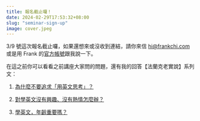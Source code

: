 ```yaml
---
title: 報名截止囉！
date: 2024-02-29T17:53:32+08:00
slug: "seminar-sign-up"
image: cover.jpeg
---
```


3/9 號這次報名截止囉，如果還想來或沒收到連結，請你來信 hi@frankchi.com 或是用 Frank 的[官方帳號](https://lin.ee/0vIw5Wd)跟我說一下。

<!-- ---
title: 報名截止囉！
date: 2024-02-29T17:53:32+08:00
slug: "seminar-sign-up"
image: cover.jpeg
---

這樣報名就成功了。講座前幾天 Frank 會把講座連結傳給你。再幫我收一下信喔。

如果沒收到，可以來信 hi@frankchi.com 或是用 Frank 的[官方帳號](https://lin.ee/0vIw5Wd)跟我說一下。（應該會收到啦）

期待見到你！ -->

在這之前你可以看看之前講座大家問的問題，還有我的回答【法蘭克老實說】系列文：
1. [為什麼不要追求「用英文思考」？](/p/think-in-english/)

2. [對學英文沒有興趣、沒有熱情怎麼辦？](/p/passion-overrated/)

2. [學英文，年齡重要嗎？](/p/never-too-late/)
